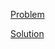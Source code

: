 [Problem](https://leetcode.com/problems/single-number)

[Solution](https://leetcode.com/problems/single-number/solutions/3384151/136-single-number-simple-solution)
